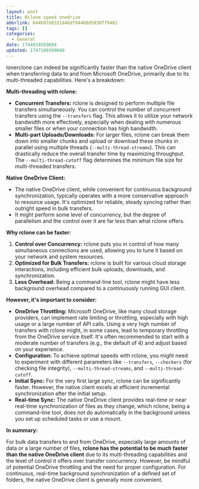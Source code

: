 ```yaml
---
layout: post
title: Rclone speed onedrive
abbrlink: 644b97d8331d46df94468d5038ff9481
tags: []
categories:
  - General
date: 1744934569894
updated: 1747100309660
---
```


lonerclone can indeed be significantly faster than the native OneDrive client when transferring data to and from Microsoft OneDrive, primarily due to its multi-threaded capabilities. Here's a breakdown:

**Multi-threading with rclone:**

- **Concurrent Transfers:** rclone is designed to perform multiple file transfers simultaneously. You can control the number of concurrent transfers using the `--transfers` flag. This allows it to utilize your network bandwidth more effectively, especially when dealing with numerous smaller files or when your connection has high bandwidth.
- **Multi-part Uploads/Downloads:** For larger files, rclone can break them down into smaller chunks and upload or download these chunks in parallel using multiple threads (`--multi-thread-streams`). This can drastically reduce the overall transfer time by maximizing throughput. The `--multi-thread-cutoff` flag determines the minimum file size for multi-threaded transfers.

**Native OneDrive Client:**

- The native OneDrive client, while convenient for continuous background synchronization, typically operates with a more conservative approach to resource usage. It's optimized for reliable, steady syncing rather than outright speed in bulk transfers.
- It might perform some level of concurrency, but the degree of parallelism and the control over it are far less than what rclone offers.

**Why rclone can be faster:**

1. **Control over Concurrency:** rclone puts you in control of how many simultaneous connections are used, allowing you to tune it based on your network and system resources.
2. **Optimized for Bulk Transfers:** rclone is built for various cloud storage interactions, including efficient bulk uploads, downloads, and synchronization.
3. **Less Overhead:** Being a command-line tool, rclone might have less background overhead compared to a continuously running GUI client.

**However, it's important to consider:**

- **OneDrive Throttling:** Microsoft OneDrive, like many cloud storage providers, can implement rate limiting or throttling, especially with high usage or a large number of API calls. Using a very high number of transfers with rclone might, in some cases, lead to temporary throttling from the OneDrive service itself. It's often recommended to start with a moderate number of transfers (e.g., the default of 4) and adjust based on your experience.
- **Configuration:** To achieve optimal speeds with rclone, you might need to experiment with different parameters like `--transfers`, `--checkers` (for checking file integrity), `--multi-thread-streams`, and `--multi-thread-cutoff`.
- **Initial Sync:** For the very first large sync, rclone can be significantly faster. However, the native client excels at efficient incremental synchronization after the initial setup.
- **Real-time Sync:** The native OneDrive client provides real-time or near real-time synchronization of files as they change, which rclone, being a command-line tool, does not do automatically in the background unless you set up scheduled tasks or use a mount.

**In summary:**

For bulk data transfers to and from OneDrive, especially large amounts of data or a large number of files, **rclone has the potential to be much faster than the native OneDrive client** due to its multi-threading capabilities and the level of control it offers over transfer concurrency. However, be mindful of potential OneDrive throttling and the need for proper configuration. For continuous, real-time background synchronization of a defined set of folders, the native OneDrive client is generally more convenient.
